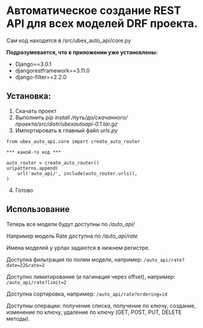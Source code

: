 # Автоматическое создание REST API для всех моделей DRF проекта.

Сам код находится в /src/ubex_auto_api/core.py


**Подразумевается, что в приложении уже установлены:**
- Django==3.0.1
- djangorestframework==3.11.0
- django-filter==2.2.0


## Установка:
1. Скачать проект
2. Выполнить *pip install /путь/до/скачанного/проекта/src/distr/ubexautoapi-0.1.tar.gz*
3. Импортировать в главный файл *urls.py*
```
from ubex_auto_api.core import create_auto_router

*** какой-то код ***

auto_router = create_auto_router()
urlpatterns.append(
    url('auto_api/', include(auto_router.urls)),
)
```
4. Готово


## Использование
Теперь все модели будут доступны по */auto_api/*

Например модель Rate доступна по */auto_api/rate*

Имена моделей у урлах задаются в нижнем регистре.

Доступна фильтрация по полям модели, например:
```/auto_api/rate?date=22&rate=2```

Доступно лимитирование (и пагинация через offset), например:
```/auto_api/rate?limit=2```

Доступна сортировка, например:
```/auto_api/rate?ordering=id```


Доступны операции: получение списка, получение по ключу, создание, изменение по ключу, удаление по ключу (GET, POST, PUT, DELETE методы).



